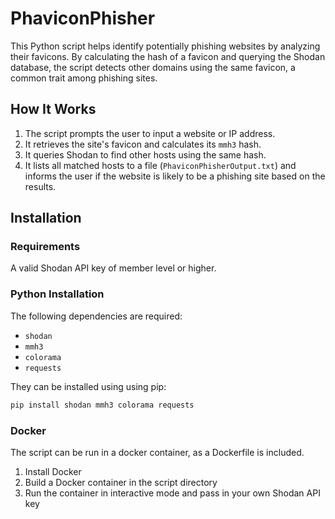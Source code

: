 # PhaviconPhisher

This Python script helps identify potentially phishing websites by analyzing their favicons. By calculating the hash of a favicon and querying the Shodan database, the script detects other domains using the same favicon, a common trait among phishing sites.

## How It Works

1. The script prompts the user to input a website or IP address.
2. It retrieves the site's favicon and calculates its `mmh3` hash.
3. It queries Shodan to find other hosts using the same hash.
4. It lists all matched hosts to a file (`PhaviconPhisherOutput.txt`) and informs the user if the website is likely to be a phishing site based on the results.

## Installation
### Requirements
A valid Shodan API key of member level or higher.

### Python Installation
The following dependencies are required:

- `shodan`
- `mmh3`
- `colorama`
- `requests`

They can be installed using using pip:

```bash
pip install shodan mmh3 colorama requests
```

### Docker 
The script can be run in a docker container, as a Dockerfile is included.  
1. Install Docker
2. Build a Docker container in the script directory
3. Run the container in interactive mode and pass in your own Shodan API key

